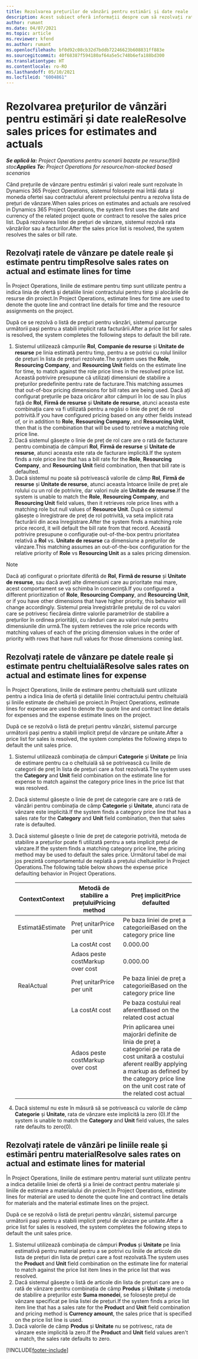 ```yaml
---
title: Rezolvarea prețurilor de vânzări pentru estimări și date reale
description: Acest subiect oferă informații despre cum să rezolvați ratele de vânzare pentru estimări și date reale.
author: rumant
ms.date: 04/07/2021
ms.topic: article
ms.reviewer: kfend
ms.author: rumant
ms.openlocfilehash: bf0d92c08cb32d7bddb72246623b608831ff883e
ms.sourcegitcommit: 40f68387f594180af64a5e5c748b6efa188bd300
ms.translationtype: HT
ms.contentlocale: ro-RO
ms.lasthandoff: 05/10/2021
ms.locfileid: "6004861"
---
```

# <a name="resolve-sales-prices-for-estimates-and-actuals"></a><span data-ttu-id="04026-103">Rezolvarea prețurilor de vânzări pentru estimări și date reale</span><span class="sxs-lookup"><span data-stu-id="04026-103">Resolve sales prices for estimates and actuals</span></span>

<span data-ttu-id="04026-104">_**Se aplică la:** Project Operations pentru scenarii bazate pe resurse/fără stoc_</span><span class="sxs-lookup"><span data-stu-id="04026-104">_**Applies To:** Project Operations for resource/non-stocked based scenarios_</span></span>

<span data-ttu-id="04026-105">Când prețurile de vânzare pentru estimări și valori reale sunt rezolvate în Dynamics 365 Project Operations, sistemul folosește mai întâi data și moneda ofertei sau contractului aferent proiectului pentru a rezolva lista de prețuri de vânzare.</span><span class="sxs-lookup"><span data-stu-id="04026-105">When sales prices on estimates and actuals are resolved in Dynamics 365 Project Operations, the system first uses the date and currency of the related project quote or contract to resolve the sales price list.</span></span> <span data-ttu-id="04026-106">După rezolvarea listei de prețuri de vânzare, sistemul rezolvă rata vânzărilor sau a facturilor.</span><span class="sxs-lookup"><span data-stu-id="04026-106">After the sales price list is resolved, the system resolves the sales or bill rate.</span></span>

## <a name="resolve-sales-rates-on-actual-and-estimate-lines-for-time"></a><span data-ttu-id="04026-107">Rezolvați ratele de vânzare pe datele reale și estimate pentru timp</span><span class="sxs-lookup"><span data-stu-id="04026-107">Resolve sales rates on actual and estimate lines for time</span></span>

<span data-ttu-id="04026-108">În Project Operations, liniile de estimare pentru timp sunt utilizate pentru a indica linia de ofertă și detaliile liniei contractului pentru timp și alocările de resurse din proiect.</span><span class="sxs-lookup"><span data-stu-id="04026-108">In Project Operations, estimate lines for time are used to denote the quote line and contract line details for time and the resource assignments on the project.</span></span>

<span data-ttu-id="04026-109">După ce se rezolvă o listă de prețuri pentru vânzări, sistemul parcurge următorii pași pentru a stabili implicit rata facturării.</span><span class="sxs-lookup"><span data-stu-id="04026-109">After a price list for sales is resolved, the system completes the following steps to default the bill rate.</span></span>

1. <span data-ttu-id="04026-110">Sistemul utilizează câmpurile **Rol**, **Companie de resurse** și **Unitate de resurse** pe linia estimată pentru timp, pentru a se potrivi cu rolul liniilor de prețuri în lista de prețuri rezolvate.</span><span class="sxs-lookup"><span data-stu-id="04026-110">The system uses the **Role**, **Resourcing Company**, and **Resourcing Unit** fields on the estimate line for time, to match against the role price lines in the resolved price list.</span></span> <span data-ttu-id="04026-111">Această potrivire presupune că utilizați dimensiuni de stabilire a prețurilor predefinite pentru rate de facturare.</span><span class="sxs-lookup"><span data-stu-id="04026-111">This matching assumes that out-of-box pricing dimensions for bill rates are being used.</span></span> <span data-ttu-id="04026-112">Dacă ați configurat prețurile pe baza oricăror altor câmpuri în loc de sau în plus față de **Rol**, **Firmă de resurse** și **Unitate de resurse**, atunci aceasta este combinația care va fi utilizată pentru a regăsi o linie de preț de rol potrivită.</span><span class="sxs-lookup"><span data-stu-id="04026-112">If you have configured pricing based on any other fields instead of, or in addition to **Role**, **Resourcing Company**, and **Resourcing Unit**, then that is the combination that will be used to retrieve a matching role price line.</span></span>
2. <span data-ttu-id="04026-113">Dacă sistemul găsește o linie de preț de rol care are o rată de facturare pentru combinația de câmpuri **Rol**, **Firmă de resurse** și **Unitate de resurse**, atunci aceasta este rata de facturare implicită.</span><span class="sxs-lookup"><span data-stu-id="04026-113">If the system finds a role price line that has a bill rate for the **Role**, **Resourcing Company**, and **Resourcing Unit** field combination, then that bill rate is defaulted.</span></span>
3. <span data-ttu-id="04026-114">Dacă sistemul nu poate să potrivească valorile de câmp **Rol**, **Firmă de resurse** și **Unitate de resurse**, atunci aceasta întoarce liniile de preț ale rolului cu un rol de potrivire, dar valori nule ale **Unitate de resurse**.</span><span class="sxs-lookup"><span data-stu-id="04026-114">If the system is unable to match the **Role**, **Resourcing Company**, and **Resourcing Unit** field values, then it retrieves role price lines with a matching role but null values of **Resource Unit**.</span></span> <span data-ttu-id="04026-115">După ce sistemul găsește o înregistrare de preț de rol potrivită, va seta implicit rata facturării din acea înregistrare.</span><span class="sxs-lookup"><span data-stu-id="04026-115">After the system finds a matching role price record, it will default the bill rate from that record.</span></span> <span data-ttu-id="04026-116">Această potrivire presupune o configurație out-of-the-box pentru prioritatea relativă a **Rol** vs. **Unitate de resurse** ca dimensiune a prețurilor de vânzare.</span><span class="sxs-lookup"><span data-stu-id="04026-116">This matching assumes an out-of-the-box configuration for the relative priority of **Role** vs **Resourcing Unit** as a sales pricing dimension.</span></span>

> [!NOTE]
> <span data-ttu-id="04026-117">Dacă ați configurat o prioritate diferită de **Rol**, **Firmă de resurse** și **Unitate de resurse**, sau dacă aveți alte dimensiuni care au prioritate mai mare, acest comportament se va schimba în consecință.</span><span class="sxs-lookup"><span data-stu-id="04026-117">If you configured a different prioritization of **Role**, **Resourcing Company**, and **Resourcing Unit**, or if you have other dimensions that have higher priority, this behavior will change accordingly.</span></span> <span data-ttu-id="04026-118">Sistemul preia înregistrările prețului de rol cu valori care se potrivesc fiecăreia dintre valorile parametrilor de stabilire a prețurilor în ordinea priorității, cu rânduri care au valori nule pentru dimensiunile din urmă.</span><span class="sxs-lookup"><span data-stu-id="04026-118">The system retrieves the role price records with matching values of each of the pricing dimension values in the order of priority with rows that have null values for those dimensions coming last.</span></span>

## <a name="resolve-sales-rates-on-actual-and-estimate-lines-for-expense"></a><span data-ttu-id="04026-119">Rezolvați ratele de vânzare pe datele reale și estimate pentru cheltuială</span><span class="sxs-lookup"><span data-stu-id="04026-119">Resolve sales rates on actual and estimate lines for expense</span></span>

<span data-ttu-id="04026-120">În Project Operations, liniile de estimare pentru cheltuială sunt utilizate pentru a indica linia de ofertă și detaliile liniei contractului pentru cheltuială și liniile estimate de cheltuieli pe proiect.</span><span class="sxs-lookup"><span data-stu-id="04026-120">In Project Operations, estimate lines for expense are used to denote the quote line and contract line details for expenses and the expense estimate lines on the project.</span></span>

<span data-ttu-id="04026-121">După ce se rezolvă o listă de prețuri pentru vânzări, sistemul parcurge următorii pași pentru a stabili implicit prețul de vânzare pe unitate.</span><span class="sxs-lookup"><span data-stu-id="04026-121">After a price list for sales is resolved, the system completes the following steps to default the unit sales price.</span></span>

1. <span data-ttu-id="04026-122">Sistemul utilizează combinația de câmpuri **Categorie** și **Unitate** pe linia de estimare pentru ca o cheltuială să se potrivească cu liniile de categorii de preț în lista de prețuri care a fost rezolvată.</span><span class="sxs-lookup"><span data-stu-id="04026-122">The system uses the **Category** and **Unit** field combination on the estimate line for expense to match against the category price lines in the price list that was resolved.</span></span>
2. <span data-ttu-id="04026-123">Dacă sistemul găsește o linie de preț de categorie care are o rată de vânzări pentru combinația de câmp **Categorie** și **Unitate**, atunci rata de vânzare este implicită.</span><span class="sxs-lookup"><span data-stu-id="04026-123">If the system finds a category price line that has a sales rate for the **Category** and **Unit** field combination, then that sales rate is defaulted.</span></span>
3. <span data-ttu-id="04026-124">Dacă sistemul găsește o linie de preț de categorie potrivită, metoda de stabilire a prețurilor poate fi utilizată pentru a seta implicit prețul de vânzare.</span><span class="sxs-lookup"><span data-stu-id="04026-124">If the system finds a matching category price line, the pricing method may be used to default the sales price.</span></span> <span data-ttu-id="04026-125">Următorul tabel de mai jos prezintă comportamentul de neplată a prețului cheltuielilor în Project Operations.</span><span class="sxs-lookup"><span data-stu-id="04026-125">The following table below shows the expense price defaulting behavior in Project Operations.</span></span>

    | <span data-ttu-id="04026-126">Context</span><span class="sxs-lookup"><span data-stu-id="04026-126">Context</span></span> | <span data-ttu-id="04026-127">Metodă de stabilire a prețului</span><span class="sxs-lookup"><span data-stu-id="04026-127">Pricing method</span></span> | <span data-ttu-id="04026-128">Preț implicit</span><span class="sxs-lookup"><span data-stu-id="04026-128">Price defaulted</span></span> |
    | --- | --- | --- |
    | <span data-ttu-id="04026-129">Estimată</span><span class="sxs-lookup"><span data-stu-id="04026-129">Estimate</span></span> | <span data-ttu-id="04026-130">Preț unitar</span><span class="sxs-lookup"><span data-stu-id="04026-130">Price per unit</span></span> | <span data-ttu-id="04026-131">Pe baza liniei de preț a categoriei</span><span class="sxs-lookup"><span data-stu-id="04026-131">Based on the category price line</span></span> |
    | &nbsp; | <span data-ttu-id="04026-132">La cost</span><span class="sxs-lookup"><span data-stu-id="04026-132">At cost</span></span> | <span data-ttu-id="04026-133">0.00</span><span class="sxs-lookup"><span data-stu-id="04026-133">0.00</span></span> |
    | &nbsp; | <span data-ttu-id="04026-134">Adaos peste cost</span><span class="sxs-lookup"><span data-stu-id="04026-134">Markup over cost</span></span> | <span data-ttu-id="04026-135">0.00</span><span class="sxs-lookup"><span data-stu-id="04026-135">0.00</span></span> |
    | <span data-ttu-id="04026-136">Real</span><span class="sxs-lookup"><span data-stu-id="04026-136">Actual</span></span> | <span data-ttu-id="04026-137">Preț unitar</span><span class="sxs-lookup"><span data-stu-id="04026-137">Price per unit</span></span> | <span data-ttu-id="04026-138">Pe baza liniei de preț a categoriei</span><span class="sxs-lookup"><span data-stu-id="04026-138">Based on the category price line</span></span> |
    | &nbsp; | <span data-ttu-id="04026-139">La cost</span><span class="sxs-lookup"><span data-stu-id="04026-139">At cost</span></span> | <span data-ttu-id="04026-140">Pe baza costului real aferent</span><span class="sxs-lookup"><span data-stu-id="04026-140">Based on the related cost actual</span></span> |
    | &nbsp; | <span data-ttu-id="04026-141">Adaos peste cost</span><span class="sxs-lookup"><span data-stu-id="04026-141">Markup over cost</span></span> | <span data-ttu-id="04026-142">Prin aplicarea unei majorări definite de linia de preț a categoriei pe rata de cost unitară a costului aferent real</span><span class="sxs-lookup"><span data-stu-id="04026-142">By applying a markup as defined by the category price line on the unit cost rate of the related cost actual</span></span> |

4. <span data-ttu-id="04026-143">Dacă sistemul nu este în măsură să se potrivească cu valorile de câmp **Categorie** și **Unitate**, rata de vânzare este implicită la zero (0).</span><span class="sxs-lookup"><span data-stu-id="04026-143">If the system is unable to match the **Category** and **Unit** field values, the sales rate defaults to zero(0).</span></span>

## <a name="resolve-sales-rates-on-actual-and-estimate-lines-for-material"></a><span data-ttu-id="04026-144">Rezolvați ratele de vânzări pe liniile reale și estimări pentru material</span><span class="sxs-lookup"><span data-stu-id="04026-144">Resolve sales rates on actual and estimate lines for material</span></span>

<span data-ttu-id="04026-145">În Project Operations, liniile de estimare pentru material sunt utilizate pentru a indica detaliile liniei de ofertă și a liniei de contract pentru materiale și liniile de estimare a materialului din proiect.</span><span class="sxs-lookup"><span data-stu-id="04026-145">In Project Operations, estimate lines for material are used to denote the quote line and contract line details for materials and the material estimate lines on the project.</span></span>

<span data-ttu-id="04026-146">După ce se rezolvă o listă de prețuri pentru vânzări, sistemul parcurge următorii pași pentru a stabili implicit prețul de vânzare pe unitate.</span><span class="sxs-lookup"><span data-stu-id="04026-146">After a price list for sales is resolved, the system completes the following steps to default the unit sales price.</span></span>

1. <span data-ttu-id="04026-147">Sistemul utilizează combinația de câmpuri **Produs** și **Unitate** pe linia estimativă pentru material pentru a se potrivi cu liniile de articole din lista de prețuri din lista de prețuri care a fost rezolvată.</span><span class="sxs-lookup"><span data-stu-id="04026-147">The system uses the **Product** and **Unit** field combination on the estimate line for material to match against the price list item lines in the price list that was resolved.</span></span>
2. <span data-ttu-id="04026-148">Dacă sistemul găsește o listă de articole din lista de prețuri care are o rată de vânzare pentru combinația de câmp **Produs** și **Unitate** și metoda de stabilire a prețurilor este **Suma monedei**, se folosește prețul de vânzare specificat pe linia listei de prețuri.</span><span class="sxs-lookup"><span data-stu-id="04026-148">If the system finds a price list item line that has a sales rate for the **Product** and **Unit** field combination and pricing method is **Currency amount**, the sales price that is specified on the price list line is used.</span></span>
3. <span data-ttu-id="04026-149">Dacă valorile de câmp **Produs** și **Unitate** nu se potrivesc, rata de vânzare este implicită la zero.</span><span class="sxs-lookup"><span data-stu-id="04026-149">If the **Product** and **Unit** field values aren't a match, the sales rate defaults to zero.</span></span>



[!INCLUDE[footer-include](../includes/footer-banner.md)]
